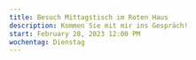 ```yaml
---
title: Besuch Mittagstisch im Roten Haus
description: Kommen Sie mit mir ins Gespräch!
start: February 28, 2023 12:00 PM
wochentag: Dienstag
---
```

